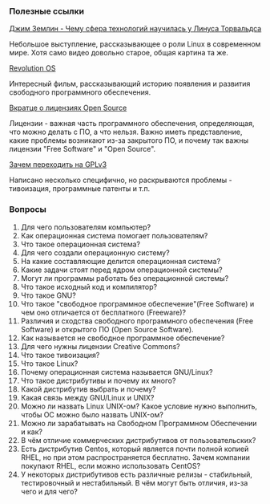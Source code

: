 ### Полезные ссылки

[Джим Землин - Чему сфера технологий научилась у Линуса Торвальдса](https://www.youtube.com/watch?v=5DaD2yOoc7k)

Небольшое выступление, рассказывающее о роли Linux в современном мире. Хотя само видео довольно старое, общая картина та же.


[Revolution OS](https://youtu.be/n1F_MfLRlX0?t=395)

Интересный фильм, рассказывающий историю появления и развития свободного программного обеспечения.


[Вкратце о лицензиях Open Source](https://habr.com/ru/post/89415/)

Лицензии - важная часть программного обеспечения, определяющая, что можно делать с ПО, а что нельзя. Важно иметь представление, какие проблемы возникают из-за закрытого ПО, и почему так важны лицензии "Free Software" и "Open Source".


[Зачем переходить на GPLv3](https://www.gnu.org/licenses/rms-why-gplv3.ru.html)

Написано несколько специфично, но раскрываются проблемы - тивоизация, программные патенты и т.п.


### Вопросы

1. Для чего пользователям компьютер?
2. Как операционная система помогает пользователям?
3. Что такое операционная система?
4. Для чего создали операционную систему?
5. На какие составляющие делится операционная система?
6. Какие задачи стоят перед ядром операционной системы?
7. Могут ли программы работать без операционной системы?
8. Что такое исходный код и компилятор?
9. Что такое GNU?
10. Что такое "свободное программное обеспечение"(Free Software) и чем оно отличается от бесплатного (Freeware)?
11. Различия и сходства свободного программного обеспечения (Free Software) и открытого ПО (Open Source Software).
12. Как называется не свободное программное обеспечение?
13. Для чего нужны лицензии Creative Commons?
14. Что такое тивоизация?
15. Что такое Linux?
16. Почему операционная система называется GNU/Linux?
17. Что такое дистрибутивы и почему их много?
18. Какой дистрибутив выбрать и почему?
19. Какая связь между GNU/Linux и UNIX?
20. Можно ли назвать Linux UNIX-ом? Какое условие нужно выполнить, чтобы ОС можно было назвать UNIX-ом?
21. Можно ли зарабатывать на Свободном Программном Обеспечении и как?
22. В чём отличие коммерческих дистрибутивов от пользовательских?
23. Есть дистрибутив Centos, который является почти полной копией RHEL, но при этом распространяется бесплатно. Зачем компании покупают RHEL, если можно использовать CentOS?
24. У некоторых дистрибутивов есть различные релизы - стабильный, тестировочный и нестабильный. В чём могут быть отличия, из-за чего и для чего?
